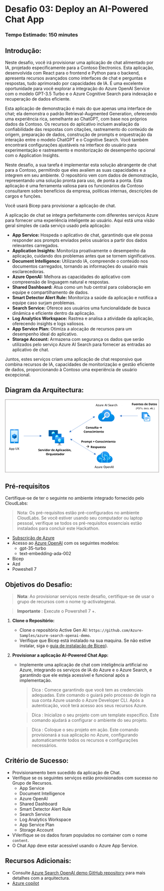 # Desafio 03:  Deploy an AI-Powered Chat App

### Tempo Estimado: 150 minutes

## Introdução:

Neste desafio, você irá provisionar uma aplicação de chat alimentado por IA, projetado especificamente para a Contoso Electronics. Esta aplicação, desenvolvida com React para o frontend e Python para o backend, apresenta recursos avançados como interfaces de chat e perguntas e respostas, tudo aprimorado por capacidades de IA. É uma excelente oportunidade para você explorar a integração do Azure OpenAI Service com o modelo GPT-3.5 Turbo e o Azure Cognitive Search para indexação e recuperação de dados eficiente.

Esta aplicação de demonstração é mais do que apenas uma interface de chat; ela demonstra o padrão Retrieval-Augmented Generation, oferecendo uma experiência rica, semelhante ao ChatGPT, com base nos próprios dados da Contoso. Os recursos do aplicativo incluem avaliação da confiabilidade das respostas com citações, rastreamento do conteúdo de origem, preparação de dados, construção de prompts e orquestração da interação entre o modelo ChatGPT e o Cognitive Search. Você também encontrará configurações ajustáveis na interface do usuário para experimentação e rastreamento e monitorização de desempenho opcional com o Application Insights.

Neste desafio, a sua tarefa é implementar esta solução abrangente de chat para a Contoso, permitindo que eles avaliem as suas capacidades e a integrem em seu ambiente. O repositório vem com dados de demonstração, representando uma solução pronta para uso, de ponta a ponta. Esta aplicação é uma ferramenta valiosa para os funcionários da Contoso consultarem sobre benefícios da empresa, políticas internas, descrições de cargos e funções.

Você usará Bicep para provisionar a aplicação de chat.

A aplicação de chat se integra perfeitamente com diferentes serviços Azure para fornecer uma experiência inteligente ao usuário. Aqui está uma visão geral simples de cada serviço usado pela aplicação:

- **App Service:** Hospeda o aplicativo de chat, garantindo que ele possa responder aos prompts enviados pelos usuários a partir dos dados relevantes carregados.
- **Application Insights:** Monitoriza proativamente o desempenho da aplicação, cuidando dos problemas antes que se tornem significativos.
- **Document Intelligence:** Utilizando IA, compreende o conteúdo nos documentos carregados, tornando as informações do usuário mais esclarecedoras.
- **Azure OpenAI:** Melhora as capacidades do aplicativo com compreensão de linguagem natural e respostas.
- **Shared Dashboard:** Atua como um hub central para colaboração em equipe e compartilhamento de dados.
- **Smart Detector Alert Rule:** Monitoriza a saúde da aplicação e notifica a equipe caso surjam problemas.
- **Search Service:** Oferece aos usuários uma funcionalidade de busca dinâmica e eficiente dentro da aplicação.
- **Log Analytics Workspace:** Rastrea e analisa a atividade da aplicação, oferecendo insights e logs valiosos.
- **App Service Plan:** Otimiza a alocação de recursos para um desempenho ideal do aplicativo.
- **Storage Account:** Armazena com segurança os dados que serão utilizados pelo serviço Azure AI Search para fornecer as entradas ao aplicativo de chat.

Juntos, estes serviços criam uma aplicação de chat responsivo que combina recursos de IA, capacidades de monitorização e gestão eficiente de dados, proporcionando à Contoso uma experiência de usuário excepcional.

## Diagram da Arquitectura:

![](../media/Active-image258.png)


## Pré-requisitos

Certifique-se de ter o seguinte no ambiente integrado fornecido pelo CloudLabs:

> Nota: Os pré-requisitos estão pré-configurados no ambiente CloudLabs. Se você estiver usando seu computador ou laptop pessoal, verifique se todos os pré-requisitos essenciais estão instalados para concluir este Hackathon.


  - [Subscrição de Azure](https://azure.microsoft.com/en-us/free/)
  - Acesso ao [Azure OpenAI](https://aka.ms/oai/access) com os seguintes modelos:
    - gpt-35-turbo
    - text-embedding-ada-002
   - Bicep 
   - Azd 
   - Poweshell 7 

## Objetivos do Desafio:

> **Nota**: Ao provisionar serviços neste desafio, certifique-se de usar o grupo de recursos com o nome rg-activategenai.

> **Importante** : Execute o Powershell 7 +.

1. **Clone o Repositório:**
   - Clone o repositório Active Gen AI: `https://github.com/Azure-Samples/azure-search-openai-demo`.
   - Verifique que Bicep está instalado na sua maquina. Se não estive instalar, siga o [guia de instalação de Bicep](https://learn.microsoft.com/en-us/azure/azure-resource-manager/bicep/install)).

1. **Provisionar a aplicação AI-Powered Chat App:**

    - Implemente uma aplicação de chat com inteligência artificial no Azure, integrando os serviços de IA do Azure e o Azure Search, e garantindo que ele esteja acessível e funcional após a implementação.
    
      > Dica : Comece garantindo que você tem as credenciais adequadas. Este comando o guiará pelo processo de login na sua conta Azure usando o Azure Developer CLI. Após a autenticação, você terá acesso aos seus recursos Azure.
    
      > Dica : Inicialize o seu projeto com um template específico. Este comando ajudará a configurar o ambiente do seu projeto.

      > Dica : Coloque o seu projeto em ação. Este comando provisionará a sua aplicação no Azure, configurando automaticamente todos os recursos e configurações necessários.

   <validation step="cf48b1e0-f073-4ad2-a631-7661559fa36d" />

## Critério de Sucesso:

- Provisionamento bem sucedido da aplicação de Chat.
- Verifique se os seguintes serviços estão provisionados com sucesso no Grupo de Recursos.
  - App Service
  - Document Intelligence
  - Azure OpenAI
  - Shared Dashboard
  - Smart Detector Alert Rule
  - Search Service
  - Log Analytics Workspace
  - App Service Plan
  - Storage Account
- VVerifique se os dados foram populados no container com o nome `content`.
- O Chat App deve estar acessível usando o Azure App Service.

## Recursos Adicionais:

-  Consulte  [Azure Search OpenAI demo GitHub repository](https://github.com/cmendible/azure-search-openai-demo) para mais detalhes com a arquitectura.
-  [Azure copilot](https://learn.microsoft.com/en-us/azure/copilot/overview)

